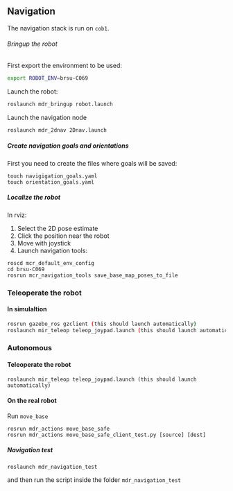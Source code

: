 ## Navigation
The navigation stack is run on `cob1`.

###### Bringup the robot
First export the environment to be used:

```bash
export ROBOT_ENV=brsu-C069
```

Launch the robot:

```bash
roslaunch mdr_bringup robot.launch
```

Launch the navigation node

```bash
roslaunch mdr_2dnav 2Dnav.launch
```

##### Create navigation goals and orientations

First you need to create the files where goals will be saved:

```
touch navigigation_goals.yaml
touch orientation_goals.yaml
```
##### Localize the robot
In rviz:
1. Select the 2D pose estimate
2. Click the position near the robot
3. Move with joystick
4. Launch navigation tools:

```
roscd mcr_default_env_config
cd brsu-C069
rosrun mcr_navigation_tools save_base_map_poses_to_file
```

### Teleoperate the robot

#### In simulaltion

```bash
rosrun gazebo_ros gzclient (this should launch automatically)
roslaunch mir_teleop teleop_joypad.launch (this should launch automatically)
```

### Autonomous

#### Teleoperate the robot

```
roslaunch mir_teleop teleop_joypad.launch (this should launch automatically)
```

#### On the real robot
<!--TODO: @home version of this?-->
  
Run `move_base`

```
rosrun mdr_actions move_base_safe
rosrun mdr_actions move_base_safe_client_test.py [source] [dest]
```

##### Navigation test

```
roslaunch mdr_navigation_test
```

and then run the script inside the folder `mdr_navigation_test`
